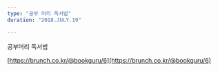 ```yaml
---
type: "공부 머리 독서법"
duration: "2018.JULY.19"

---
```


공부머리 독서법

[https://brunch.co.kr/@bookguru/6](https://brunch.co.kr/@bookguru/6)
